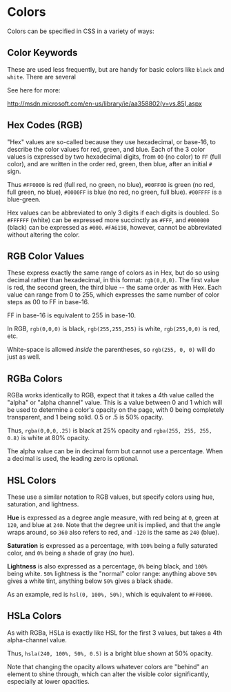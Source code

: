 Colors
======

Colors can be specified in CSS in a variety of ways:



Color Keywords
--------------

These are used less frequently, but are handy for basic colors like `black` and `white`. There are several

See here for more:

http://msdn.microsoft.com/en-us/library/ie/aa358802(v=vs.85).aspx


Hex Codes (RGB)
---------------

"Hex" values are so-called because they use hexadecimal, or base-16, to describe the color values for red, green, and blue. Each of the 3 color values is expressed by two hexadecimal digits, from `00` (no color) to `FF` (full color), and are written in the order red, green, then blue, after an initial `#` sign.

Thus `#FF0000` is red (full red, no green, no blue), `#00FF00` is green (no red, full green, no blue), `#0000FF` is blue (no red, no green, full blue). `#00FFFF` is a blue-green.

Hex values can be abbreviated to only 3 digits if each digits is doubled. So `#FFFFFF` (white) can be expressed more succinctly as `#FFF`, and `#000000` (black) can be expressed as `#000`. `#FA6198`, however, cannot be abbreviated without altering the color.


RGB Color Values
----------------

These express exactly the same range of colors as in Hex, but do so using decimal rather than hexadecimal, in this format: `rgb(0,0,0)`. The first value is red, the second green, the third blue -- the same order as with Hex. Each value can range from 0 to 255, which expresses the same number of color steps as 00 to FF in base-16.

FF in base-16 is equivalent to 255 in base-10.

In RGB, `rgb(0,0,0)` is black, `rgb(255,255,255)` is white, `rgb(255,0,0)` is red, etc.

White-space is allowed *inside* the parentheses, so `rgb(255, 0, 0)` will do just as well.


RGBa Colors
-----------

RGBa works identically to RGB, expect that it takes a 4th value called the "alpha" or "alpha channel" value. This is a value between 0 and 1 which will be used to determine a color's opacity on the page, with 0 being completely transparent, and 1 being solid. 0.5 or .5 is 50% opacity.

Thus, `rgba(0,0,0,.25)` is black at 25% opacity and `rgba(255, 255, 255, 0.8)` is white at 80% opacity.

The alpha value can be in decimal form but cannot use a percentage. When a decimal is used, the leading zero is optional.


HSL Colors
----------

These use a similar notation to RGB values, but specify colors using hue, saturation, and lightness.

**Hue** is expressed as a degree angle measure, with red being at `0`, green at `120`, and blue at `240`. Note that the degree unit is implied, and that the angle wraps around, so `360` also refers to red, and `-120` is the same as `240` (blue).

**Saturation** is expressed as a percentage, with `100%` being a fully saturated color, and `0%` being a shade of gray (no hue).

**Lightness** is also expressed as a percentage, `0%` being black, and `100%` being white. `50%` lightness is the "normal" color range: anything above `50%` gives a white tint, anything below `50%` gives a black shade.

As an example, red is `hsl(0, 100%, 50%)`, which is equivalent to `#FF0000`.


HSLa Colors
-----------

As with RGBa, HSLa is exactly like HSL for the first 3 values, but takes a 4th alpha-channel value.

Thus, `hsla(240, 100%, 50%, 0.5)` is a bright blue shown at 50% opacity.

Note that changing the opacity allows whatever colors are "behind" an element to shine through, which can alter the visible color significantly, especially at lower opacities.